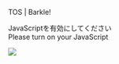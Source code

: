 TOS | Barkle!

JavaScriptを有効にしてください  
Please turn on your JavaScript

![](/static-assets/splash.png?1730422533456)